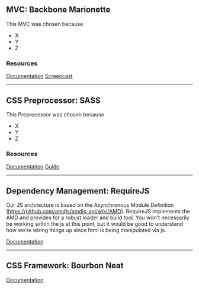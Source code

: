 ## MVC: Backbone Marionette ##

This MVC was chosen because

  - X
  - Y
  - Z

### Resources ###

[Documentation](http://marionettejs.com/docs/current/)
[Screencast](http://www.pluralsight.com/courses/marionette-fundamentals)

---

## CSS Preprocessor: SASS ##

This Preprocessor was chosen because

  - X
  - Y
  - Z

### Resources ###

[Documentation](http://sass-lang.com/documentation/file.SASS_REFERENCE.html)
[Guide](http://sass-lang.com/guide)

---

## Dependency Management: RequireJS ##


Our JS architecture is based on the Asynchronous Module Definition (https://github.com/amdjs/amdjs-api/wiki/AMD). RequireJS implements the AMD and provides for a robust loader and build tool. You won't necessarily be working within the js at this point, but it would be good to understand how we're wiring things up since html is being manipulated via js.

[Documentation](http://requirejs.org/)

---

## CSS Framework: Bourbon Neat ##

[Documentation]()



